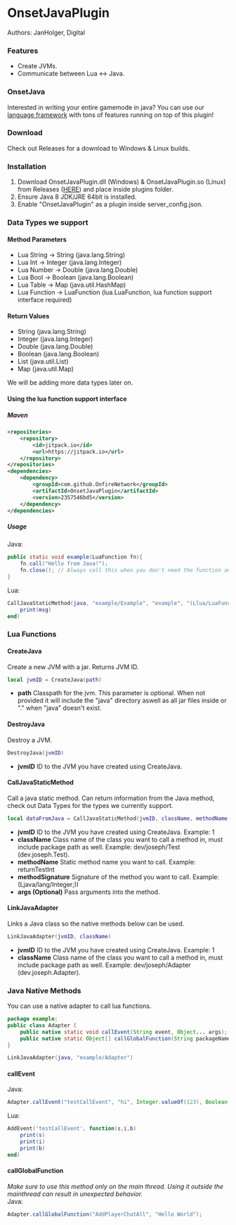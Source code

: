 # OnsetJavaPlugin
Authors: JanHolger, Digital

### Features
* Create JVMs.
* Communicate between Lua <-> Java.

### OnsetJava
Interested in writing your entire gamemode in java?
You can use our [language framework](https://github.com/OnfireNetwork/OnsetJava) with tons of features running on top of this plugin!

### Download
Check out Releases for a download to Windows & Linux builds.

### Installation
1. Download OnsetJavaPlugin.dll (Windows) & OnsetJavaPlugin.so (Linux) from Releases ([HERE](https://github.com/OnfireNetwork/OnsetJavaPlugin/releases)) and place inside plugins folder.
1. Ensure Java 8 JDK/JRE 64bit is installed.
1. Enable "OnsetJavaPlugin" as a plugin inside server_config.json.

### Data Types we support
#### Method Parameters
* Lua String -> String (java.lang.String)
* Lua Int -> Integer (java.lang.Integer)
* Lua Number -> Double (java.lang.Double)
* Lua Bool -> Boolean (java.lang.Boolean)
* Lua Table -> Map (java.util.HashMap)
* Lua Function -> LuaFunction (lua.LuaFunction, lua function support interface required)

#### Return Values
* String (java.lang.String)
* Integer (java.lang.Integer)
* Double (java.lang.Double)
* Boolean (java.lang.Boolean)
* List (java.util.List)
* Map (java.util.Map)

We will be adding more data types later on.

#### Using the lua function support interface
##### Maven
```xml
<repositories>
    <repository>
        <id>jitpack.io</id>
        <url>https://jitpack.io</url>
    </repository>
</repositories>
<dependencies>
    <dependency>
        <groupId>com.github.OnfireNetwork</groupId>
        <artifactId>OnsetJavaPlugin</artifactId>
        <version>2357546bd5</version>
    </dependency>
</dependencies>
```
##### Usage
Java:
```java
public static void example(LuaFunction fn){
    fn.call("Hello from Java!");
    fn.close(); // Always call this when you don't need the function anymore to free memory
}
```
Lua:
```lua
CallJavaStaticMethod(java, "example/Example", "example", "(Llua/LuaFunction;)V", function(msg)
    print(msg)
end)
```

### Lua Functions
#### CreateJava
Create a new JVM with a jar. Returns JVM ID.
```lua
local jvmID = CreateJava(path)
```
* **path** Classpath for the jvm. This parameter is optional. When not provided it will include the "java" directory aswell as all jar files inside or "." when "java" doesn't exist.

#### DestroyJava
Destroy a JVM.
```lua
DestroyJava(jvmID)
```
* **jvmID** ID to the JVM you have created using CreateJava.

#### CallJavaStaticMethod
Call a java static method. Can return information from the Java method, check out Data Types for the types we currently support.
```lua
local dataFromJava = CallJavaStaticMethod(jvmID, className, methodName, methodSignature, args...)
```
* **jvmID** ID to the JVM you have created using CreateJava. Example: 1
* **className** Class name of the class you want to call a method in, must include package path as well. Example: dev/joseph/Test (dev.joseph.Test).
* **methodName** Static method name you want to call. Example: returnTestInt
* **methodSignature** Signature of the method you want to call. Example: (Ljava/lang/Integer;)I
* **args (Optional)** Pass arguments into the method.

#### LinkJavaAdapter
Links a Java class so the native methods below can be used.
```lua
LinkJavaAdapter(jvmID, className)
```
* **jvmID** ID to the JVM you have created using CreateJava. Example: 1
* **className** Class name of the class you want to call a method in, must include package path as well. Example: dev/joseph/Adapter (dev.joseph.Adapter).

### Java Native Methods
You can use a native adapter to call lua functions.
```java
package example;
public class Adapter {
    public native static void callEvent(String event, Object... args);
    public native static Object[] callGlobalFunction(String packageName, String functionName, Object... args);
}
```
```lua
LinkJavaAdapter(java, "example/Adapter")
```
#### callEvent
Java:
```java
Adapter.callEvent("testCallEvent", "hi", Integer.valueOf(123), Boolean.valueOf(true));
```
Lua:
```lua
AddEvent('testCallEvent', function(s,i,b)
    print(s)
    print(i)
    print(b)
end)
```
#### callGlobalFunction
*Make sure to use this method only on the main thread. Using it outside the mainthread can result in unexpected behavior.*  
Java:
```java
Adapter.callGlobalFunction("AddPlayerChatAll", "Hello World");
```

